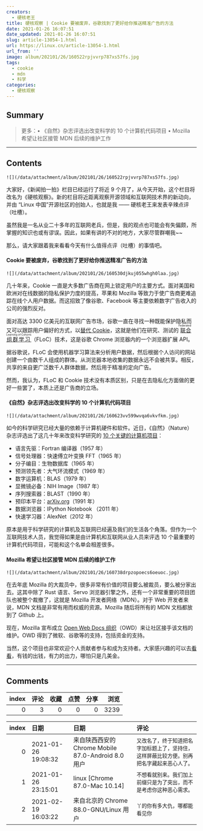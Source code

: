 ```yaml
---
creators:
  - 硬核老王
title: 硬核观察 | Cookie 要被废弃，谷歌找到了更好给你推送精准广告的方法
date: 2021-01-26 16:07:51
date_updated: 2021-01-26 16:07:51
slug: article-13054-1.html
url: https://linux.cn/article-13054-1.html
url_from: ''
image: album/202101/26/160522rpjvvrp787xs57fs.jpg
tags:
  - cookie
  - mdn
  - 科学
categories:
  - 硬核观察
---
```


## Summary

> 更多：• 《自然》杂志评选出改变科学的 10 个计算机代码项目 • Mozilla 希望让社区接管 MDN 后续的维护工作

***

<!-- more -->

## Contents

`![](/data/attachment/album/202101/26/160522rpjvvrp787xs57fs.jpg)`

大家好，《新闻拍一拍》栏目已经运行了将近 9 个月了，从今天开始，这个栏目将改名为《硬核观察》。新的栏目将近距离观察开源领域和互联网技术界的新动向，并由 “Linux 中国”开源社区的创始人，也就是我 —— 硬核老王来发表辛辣点评（吐槽）。

虽然我是一名从业二十多年的互联网老兵，但是，我的观点也可能会有失偏颇，所掌握的知识也或有谬误。因此，如果有讲的不对的地方，大家尽管群嘲我~~

那么，请大家跟着我来看看今天有什么值得点评（吐槽）的事情吧。

#### Cookie 要被废弃，谷歌找到了更好给你推送精准广告的方法

`![](/data/attachment/album/202101/26/160530djkuj055whgh0laa.jpg)`

几十年来，Cookie 一直是大多数广告商在网上锁定用户的主要方式。面对美国和欧洲对在线数据的隐私保护力度的提高，苹果和 Mozilla 等致力于使广告商更难追踪在线个人用户数据。而这招致了像谷歌、Facebook 等主要依赖数字广告收入的公司的强烈反对。

面对高达 3300 亿美元的互联网广告市场，谷歌一直在寻找一种既能保护隐私而又可以跟踪用户偏好的方式，以[替代 Cookie](https://hothardware.com/news/google-phase-out-third-party-cookies-chrome)，这就是他们在研究、测试的<ruby> <a href="https://blog.chromium.org/2021/01/privacy-sandbox-in-2021.html">  联合组群学习 </a> <rt>  Federated Learning of Cohorts </rt></ruby>（FLoC）技术，这是谷歌 Chrome 浏览器内的一个浏览器扩展 API。

据谷歌说，FLoC 会使用机器学习算法来分析用户数据，然后根据个人访问的网站创建一个由数千人组成的群体。从浏览器本地收集的数据永远不会被共享。相反，共享的来自更广泛数千人群体数据，然后用于精准的定向广告。

然而，我认为，FLoC 和 Cookie 技术没有本质区别，只是在去隐私化方面做的更好一些罢了，本质上还是广告商的立场。

#### 《自然》杂志评选出改变科学的 10 个计算机代码项目

`![](/data/attachment/album/202101/26/160623vv599wvqa6vkvfkm.jpg)`

如今的科学研究已经大量的依赖于计算机硬件和软件。近日，《自然》（Nature）杂志评选出了这几十年来改变科学研究的 [10 个关键的计算机项目](https://www.nature.com/articles/d41586-021-00075-2)：

* 语言先驱：Fortran 编译器（1957 年）
* 信号处理器：快速傅立叶变换 FFT（1965 年）
* 分子编目：生物数据库（1965 年）
* 预测领先者：大气环流模式（1969 年）
* 数字运算机：BLAS（1979 年）
* 显微镜必备：NIH Image（1987 年）
* 序列搜索器：BLAST（1990 年）
* 预印本平台：[arXiv.org](http://arxiv.org/)（1991 年）
* 数据浏览器：IPython Notebook （2011 年）
* 快速学习器：AlexNet（2012 年）

原本是用于科学研究的计算机及互联网已经遍及我们的生活各个角落。但作为一个互联网技术人员，我觉得如果是由计算机和互联网从业人员来评选 10 个最重要的计算机代码项目，可能和这个名单会相差很多。

#### Mozilla 希望让社区接管 MDN 后续的维护工作

`![](/data/attachment/album/202101/26/160738drpzopoecs6oeuoc.jpg)`

在去年底 Mozilla 的大裁员中，很多非常有价值的项目要么被裁员，要么被分家出去。这其中除了 Rust 语言、Servo 浏览器引擎之外，还有一个非常重要的项目团队也被整个裁撤了，这就是 Mozilla 开发者网络（MDN）。对于 Web 开发者来说，MDN 文档是非常有用而权威的资源。Mozilla 随后将所有的 MDN 文档都放到了 Github 上。

现在，Mozilla 宣布成立 [Open Web Docs 组织](https://opencollective.com/open-web-docs)（OWD）来让社区接手该文档的维护。OWD 得到了微软、谷歌等的支持，包括资金的支持。

当然，这个项目也非常欢迎个人贡献者参与和成为支持者。大家感兴趣的可以去[看看](https://opencollective.com/open-web-docs)，有钱的出钱，有力的出力，哪怕只是几美金。

***

## Comments


|   index |   评论 |   收藏 |   点赞 |   分享 |   浏览 |
|--------:|-------:|-------:|-------:|-------:|-------:|
|       0 |      3 |      0 |      0 |      0 |   3239 |

|   index | 日期                | 日期                                               | 评论                                                                                       |
|--------:|:--------------------|:---------------------------------------------------|:-------------------------------------------------------------------------------------------|
|       0 | 2021-01-26 19:08:32 | 来自陕西西安的 Chrome Mobile 87.0-Android 8.0 用户 | `又改名了，终于知道把名字加标题上了，坚持住，这样屏蔽比较方便。别再把名字藏起来恶心人了。` |
|       1 | 2021-01-26 23:15:01 | linux [Chrome 87.0-Mac 10.14]                      | `不想看就别来。我们加上前缀只是为了突出，而不是考虑你这种恶心需求。`                       |
|       2 | 2021-02-19 16:03:22 | 来自北京的 Chrome 88.0-GNU/Linux 用户              | `丫的你有多大仇，哪都能看见你`                                                             |
